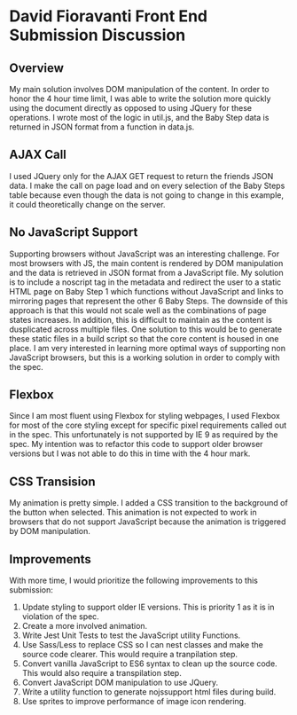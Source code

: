 David Fioravanti Front End Submission Discussion
============================


Overview
---------
My main solution involves DOM manipulation of the content. In order to honor the 4 hour time limit, I was able
to write the solution more quickly using the document directly as opposed to using JQuery for these operations.
I wrote most of the logic in util.js, and the Baby Step data is returned in JSON format from a function in
data.js.

AJAX Call
---------
I used JQuery only for the AJAX GET request to return the friends JSON data. I make the call on page load and on
every selection of the Baby Steps table because even though the data is not going to change in this example, it
could theoretically change on the server.

No JavaScript Support
---------------------
Supporting browsers without JavaScript was an interesting challenge. For most browsers with JS, the main content is
rendered by DOM manipulation and the data is retrieved in JSON format from a JavaScript file. My solution is
to include a noscript tag in the metadata and redirect the user to a static HTML page on Baby Step 1 which 
functions without JavaScript and links to mirroring pages that represent the other 6 Baby Steps. The downside
of this approach is that this would not scale well as the combinations of page states increases. In addition,
this is difficult to maintain as the content is dusplicated across multiple files. One solution to this would
be to generate these static files in a build script so that the core content is housed in one place. I am very
interested in learning more optimal ways of supporting non JavaScript browsers, but this is a working solution 
in order to comply with the spec.

Flexbox
-------
Since I am most fluent using Flexbox for styling webpages, I used Flexbox for most of the core styling except for
specific pixel requirements called out in the spec. This unfortunately is not supported by IE 9 as required by the spec.
My intention was to refactor this code to support older browser versions but I was not able to do this in time
with the 4 hour mark.

CSS Transision
--------------
My animation is pretty simple. I added a CSS transition to the background of the button when selected. This animation
is not expected to work in browsers that do not support JavaScript because the animation is triggered by DOM manipulation.

Improvements
------------
With more time, I would prioritize the following improvements to this submission:
1. Update styling to support older IE versions. This is priority 1 as it is in violation of the spec.
1. Create a more involved animation.
1. Write Jest Unit Tests to test the JavaScript utility Functions.
1. Use Sass/Less to replace CSS so I can nest classes and make the source code clearer. This would require a tranpilation step.
1. Convert vanilla JavaScript to ES6 syntax to clean up the source code. This would also require a transpilation step.
1. Convert JavaScript DOM manipulation to use JQuery.
1. Write a utility function to generate nojssupport html files during build.
1. Use sprites to improve performance of image icon rendering.
